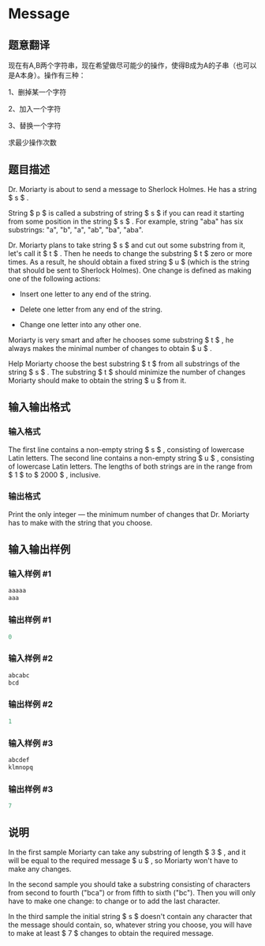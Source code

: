 # Message

## 题意翻译

现在有A,B两个字符串，现在希望做尽可能少的操作，使得B成为A的子串（也可以是A本身）。操作有三种：

1、删掉某一个字符

2、加入一个字符

3、替换一个字符

求最少操作次数

## 题目描述

Dr. Moriarty is about to send a message to Sherlock Holmes. He has a string $ s $ .

String $ p $ is called a substring of string $ s $ if you can read it starting from some position in the string $ s $ . For example, string "aba" has six substrings: "a", "b", "a", "ab", "ba", "aba".

Dr. Moriarty plans to take string $ s $ and cut out some substring from it, let's call it $ t $ . Then he needs to change the substring $ t $ zero or more times. As a result, he should obtain a fixed string $ u $ (which is the string that should be sent to Sherlock Holmes). One change is defined as making one of the following actions:

- Insert one letter to any end of the string.

- Delete one letter from any end of the string.

- Change one letter into any other one.

Moriarty is very smart and after he chooses some substring $ t $ , he always makes the minimal number of changes to obtain $ u $ .

Help Moriarty choose the best substring $ t $ from all substrings of the string $ s $ . The substring $ t $ should minimize the number of changes Moriarty should make to obtain the string $ u $ from it.

## 输入输出格式

### 输入格式

The first line contains a non-empty string $ s $ , consisting of lowercase Latin letters. The second line contains a non-empty string $ u $ , consisting of lowercase Latin letters. The lengths of both strings are in the range from $ 1 $ to $ 2000 $ , inclusive.

### 输出格式

Print the only integer — the minimum number of changes that Dr. Moriarty has to make with the string that you choose.

## 输入输出样例

### 输入样例 #1

```cpp
aaaaa
aaa

```
### 输出样例 #1

```cpp
0

```
### 输入样例 #2

```cpp
abcabc
bcd

```
### 输出样例 #2

```cpp
1

```
### 输入样例 #3

```cpp
abcdef
klmnopq

```
### 输出样例 #3

```cpp
7

```
## 说明

In the first sample Moriarty can take any substring of length $ 3 $ , and it will be equal to the required message $ u $ , so Moriarty won't have to make any changes.

In the second sample you should take a substring consisting of characters from second to fourth ("bca") or from fifth to sixth ("bc"). Then you will only have to make one change: to change or to add the last character.

In the third sample the initial string $ s $ doesn't contain any character that the message should contain, so, whatever string you choose, you will have to make at least $ 7 $ changes to obtain the required message.


